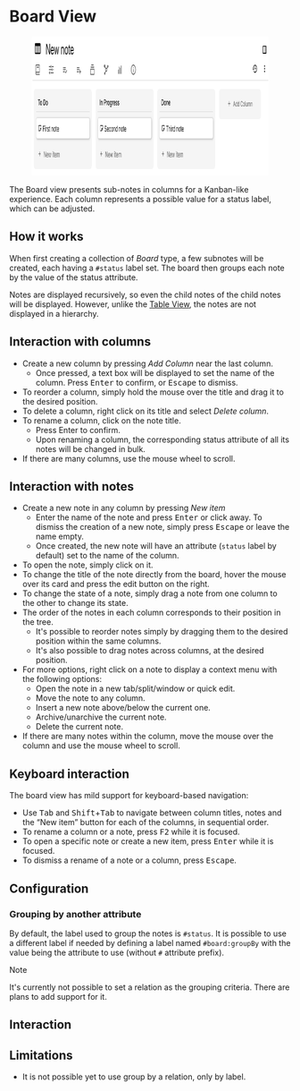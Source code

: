 # Board View
<figure class="image"><img style="aspect-ratio:918/248;" src="Board View_image.png" width="918" height="248"></figure>

The Board view presents sub-notes in columns for a Kanban-like experience. Each column represents a possible value for a status label, which can be adjusted.

## How it works

When first creating a collection of _Board_ type, a few subnotes will be created, each having a `#status` label set. The board then groups each note by the value of the status attribute.

Notes are displayed recursively, so even the child notes of the child notes will be displayed. However, unlike the <a class="reference-link" href="Table%20View.md">Table View</a>, the notes are not displayed in a hierarchy.

## Interaction with columns

*   Create a new column by pressing _Add Column_ near the last column.
    *   Once pressed, a text box will be displayed to set the name of the column. Press <kbd>Enter</kbd> to confirm, or <kbd>Escape</kbd> to dismiss.
*   To reorder a column, simply hold the mouse over the title and drag it to the desired position.
*   To delete a column, right click on its title and select _Delete column_.
*   To rename a column, click on the note title.
    *   Press Enter to confirm.
    *   Upon renaming a column, the corresponding status attribute of all its notes will be changed in bulk.
*   If there are many columns, use the mouse wheel to scroll.

## Interaction with notes

*   Create a new note in any column by pressing _New item_
    *   Enter the name of the note and press <kbd>Enter</kbd> or click away. To dismiss the creation of a new note, simply press <kbd>Escape</kbd> or leave the name empty.
    *   Once created, the new note will have an attribute (`status` label by default) set to the name of the column.
*   To open the note, simply click on it.
*   To change the title of the note directly from the board, hover the mouse over its card and press the edit button on the right.
*   To change the state of a note, simply drag a note from one column to the other to change its state.
*   The order of the notes in each column corresponds to their position in the tree.
    *   It's possible to reorder notes simply by dragging them to the desired position within the same columns.
    *   It's also possible to drag notes across columns, at the desired position.
*   For more options, right click on a note to display a context menu with the following options:
    *   Open the note in a new tab/split/window or quick edit.
    *   Move the note to any column.
    *   Insert a new note above/below the current one.
    *   Archive/unarchive the current note.
    *   Delete the current note.
*   If there are many notes within the column, move the mouse over the column and use the mouse wheel to scroll.

## Keyboard interaction

The board view has mild support for keyboard-based navigation:

*   Use <kbd>Tab</kbd> and <kbd>Shift</kbd>+<kbd>Tab</kbd> to navigate between column titles, notes and the “New item” button for each of the columns, in sequential order.
*   To rename a column or a note, press <kbd>F2</kbd> while it is focused.
*   To open a specific note or create a new item, press <kbd>Enter</kbd> while it is focused.
*   To dismiss a rename of a note or a column, press <kbd>Escape</kbd>.

## Configuration

### Grouping by another attribute

By default, the label used to group the notes is `#status`. It is possible to use a different label if needed by defining a label named `#board:groupBy` with the value being the attribute to use (without `#` attribute prefix).

> [!NOTE]
> It's currently not possible to set a relation as the grouping criteria. There are plans to add support for it.

## Interaction

## Limitations

*   It is not possible yet to use group by a relation, only by label.